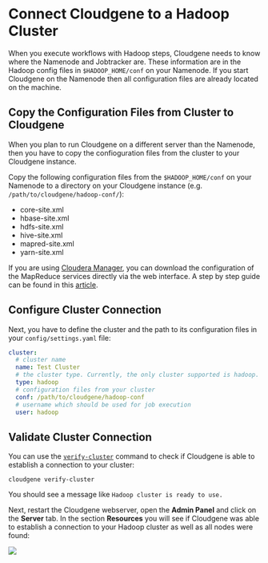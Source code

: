
# Connect Cloudgene to a Hadoop Cluster


When you execute workflows with Hadoop steps, Cloudgene needs to know where the Namenode and Jobtracker are. These information are in the Hadoop config files in `$HADOOP_HOME/conf` on your Namenode. If you start Cloudgene on the Namenode then all configuration files are already located on the machine.


## Copy the Configuration Files from Cluster to Cloudgene

When you plan to run Cloudgene on a different server than the Namenode, then you have to copy the confioguration files from the cluster to your Cloudgene instance.

Copy the following configuration files from the `$HADOOP_HOME/conf` on your Namenode to a directory on your Cloudgene instance (e.g. `/path/to/cloudgene/hadoop-conf/`):

- core-site.xml
- hbase-site.xml
- hdfs-site.xml
- hive-site.xml
- mapred-site.xml
- yarn-site.xml

If you are using [Cloudera Manager](https://www.cloudera.com/products/product-components/cloudera-manager.html), you can download the configuration of the MapReduce services directly via the web interface. A step by step guide can be found in this [article](https://www.cloudera.com/documentation/enterprise/5-6-x/topics/cm_mc_client_config.html).

## Configure Cluster Connection

Next, you have to define the cluster and the path to its configuration files in your `config/settings.yaml` file:


```yaml
cluster:
  # cluster name
  name: Test Cluster
  # the cluster type. Currently, the only cluster supported is hadoop.
  type: hadoop
  # configuration files from your cluster
  conf: /path/to/cloudgene/hadoop-conf
  # username which should be used for job execution
  user: hadoop
```


## Validate Cluster Connection

You can use the [`verify-cluster`](/cli/cloudgene-verify-cluster.md) command to check if Cloudgene is able to establish a connection to your cluster:

```
cloudgene verify-cluster
```

You should see a message like `Hadoop cluster is ready to use.`

Next, restart the Cloudgene webserver, open the **Admin Panel** and click on the **Server** tab. In the section **Resources** you will see if Cloudgene was able to establish a connection to your Hadoop cluster as well as all nodes were found:

<div class="screenshot">
<img src="../../images/screenshots/hadoop-cluster.png">
</div>
